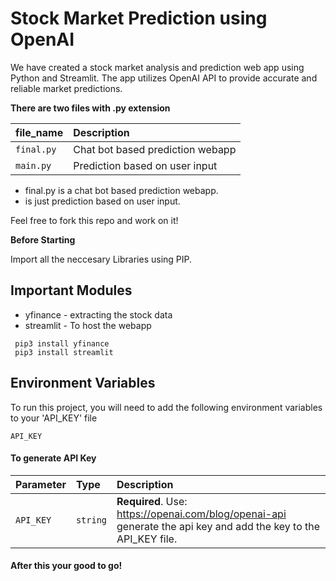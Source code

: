 
# Stock Market Prediction using OpenAI
 
We have created a stock market analysis and prediction web app using Python and Streamlit. The app utilizes OpenAI API to provide accurate and reliable market predictions.

**There are two files with .py extension**


| file_name | Description  |
| :-------- | :------------------------- |
| `final.py `| Chat bot based prediction webapp |
| `main.py `|Prediction based on user input |

- final.py is a chat bot based prediction webapp.
- is just prediction based on user input.

<p>Feel free to fork this repo and work on it!</p>

**Before Starting**

Import all the neccesary Libraries using PIP.

## Important Modules

- yfinance  - extracting the stock data
- streamlit - To host the webapp
  
```https
 pip3 install yfinance
 pip3 install streamlit
```

## Environment Variables

To run this project, you will need to add the following environment variables to your 'API_KEY' file

`API_KEY`

#### To generate API Key


| Parameter | Type     | Description                |
| :-------- | :------- | :------------------------- |
| `API_KEY` | `string` | **Required**. Use: https://openai.com/blog/openai-api generate the api key and add the key to the API_KEY file.

#### After this your good to go!



